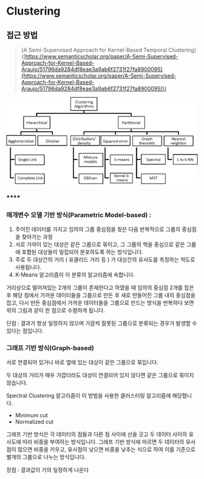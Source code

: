 # Clustering

## 접근 방법

> \[A Semi-Supervised Approach for Kernel-Based Temporal Clustering\]\([https://www.semanticscholar.org/paper/A-Semi-Supervised-Approach-for-Kernel-Based-Araujo/51796da9284df8eae3a9ab6f2731f27fa8900095](https://www.semanticscholar.org/paper/A-Semi-Supervised-Approach-for-Kernel-Based-Araujo/51796da9284df8eae3a9ab6f2731f27fa8900095)\)

![](../../.gitbook/assets/image%20%281%29.png)

### 

### \*\*\*\*

### **매개변수 모델 기반 방식\(Parametric Model-based\) :**

1.  주어진 데이터를 가지고 임의의 그룹 중심점을 찾은 다음 반복적으로 그룹의 중심점을 찾아가는 과정
2. 서로 가까이 있는 대상은 같은 그룹으로 묶이고, 그 그룹의 핵을 중심으로 같은 그룹에 포함된 대상들이 밀집되어 분포하도록 하는 방식입니다. 
3. 주로 두 대상간의 거리 \( 유클리드 거리 등 \) 가 대상간의 유사도를 측정하는 척도로 사용됩니다. 
4. K-Means 알고리즘이 이 분류의 알고리즘에 속합니다.

 거리상으로 떨어져있는 2개의 그룹이 존재한다고 하였을 때 임의의 중심점 2개를 잡은 후 해당 점에서 가까운 데이터들을 그룹으로 만든 후 새로 만들어진 그룹 내의 중심점을 잡고, 다시 만든 중심점에서 가까운 데이터들을 그룹으로 만드는 방식을 반복하다 보면 위의 그림과 같이 한 점으로 수렴하게 됩니다. 

단점 : 결과가 항상 일정하지 않으며 가끔씩 잘못된 그룹으로 분류되는 경우가 발생할 수 있다는 점입니다.



### 그래프 기반 방식\(Graph-based\)

서로 연결되어 있거나 바로 옆에 있는 대상이 같은 그룹으로 묶입니다. 

두 대상의 거리가 매우 가깝더라도 대상이 연결되어 있지 않다면 같은 그룹으로 묶이지 않습니다. 

Spectral Clustering 알고리즘이 이 방법을 사용한 클러스터링 알고리즘에 해당합니다.

* Minimum cut
* Normalized cut

그래프 기반 방식은 각 데이터의 점들과 다른 점 사이에 선을 긋고 두 데이터 사이의 유사도에 따라 비중을 부여하는 방식입니다. 그래프 기반 방식에 따르면 두 데이터의 유사점이 많으면 비중을 키우고, 유사점이 낮으면 비중을 낮추는 식으로 하여 이를 기준으로 별개의 그룹으로 나누는 방식입니다.

장점 : 결과값이 거의 일정하게 나온다

